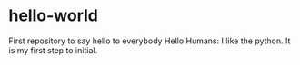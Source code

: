 # hello-world
First repository to say hello to everybody
Hello Humans:
  I like the python.
  It is my first step to initial.
